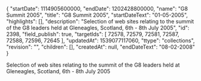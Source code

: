 {
  "startDate": 1114905600000, 
  "endDate": 1202428800000, 
  "name": "G8 Summit 2005", 
  "title": "G8 Summit 2005", 
  "startDateText": "01-05-2005", 
  "highlights": [], 
  "description": "Selection of web sites relating to the summit of the G8 leaders held at Gleneagles, Scotland, 6th - 8th July 2005", 
  "id": 2398, 
  "field_publish": true, 
  "targetIds": [
    72578, 
    72579, 
    72581, 
    72587, 
    72588, 
    72596, 
    72645
  ], 
  "updatedAt": 1539077117060, 
  "ttype": "collections", 
  "revision": "", 
  "children": [], 
  "createdAt": null, 
  "endDateText": "08-02-2008"
}

Selection of web sites relating to the summit of the G8 leaders held at Gleneagles, Scotland, 6th - 8th July 2005